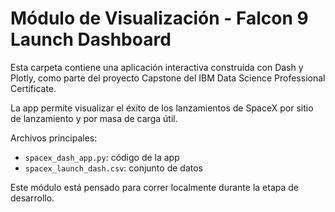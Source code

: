 # Módulo de Visualización - Falcon 9 Launch Dashboard

Esta carpeta contiene una aplicación interactiva construida con Dash y Plotly, como parte del proyecto Capstone del IBM Data Science Professional Certificate.

La app permite visualizar el éxito de los lanzamientos de SpaceX por sitio de lanzamiento y por masa de carga útil.

Archivos principales:
- `spacex_dash_app.py`: código de la app
- `spacex_launch_dash.csv`: conjunto de datos

Este módulo está pensado para correr localmente durante la etapa de desarrollo.
